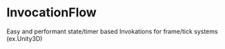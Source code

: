 # InvocationFlow
 Easy and performant state/timer based Invokations for frame/tick systems (ex.Unity3D)
